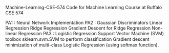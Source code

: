 Machine-Learning-CSE-574
Code for Machine Learning Course at Buffalo CSE 574

PA1 :
Neural Network Implementation
PA2 :
Gaussian Discriminators
Linear Regression
Ridge Regression
Gradient Descent for Ridge Regression
Non-linear Regression
PA3 :
Logistic Regression
Support Vector Machine (SVM) toolbox sklearn.svm.SVM to perform classiﬁcation
Gradient descent minimization of multi-class Logistic Regression (using softmax function).

